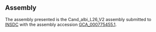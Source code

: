 

Assembly
--------

The assembly presented is the Cand\_albi\_L26\_V2 assembly submitted to
[INSDC](http://www.insdc.org) with the assembly accession
[GCA\_000775455.1](http://www.ebi.ac.uk/ena/data/view/GCA_000775455.1).
